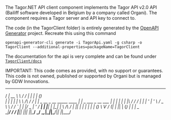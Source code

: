 The Tagor.NET API client component implements the Tagor API v2.0 API (Bailiff software developed in Belgium by a company called Organi). The component requires a Tagor server and API key to connect to. 

The code (in the TagorClient folder) is entirely generated by the [OpenAPI Generator](https://openapi-generator.tech) project.
Recreate this using this command
```
openapi-generator-cli generate -i TagorApi.yaml -g csharp -o TagorClient --additional-properties=packageName=TagorClient
```

The documentation for the api is very complete and can be found under [`TagorClient/docs`](https://github.com/GDW-Innovations/Tagor.NET/blob/main/TagorClient/README.md)

IMPORTANT: This code comes as provided, with no support or guarantees. This code is not owned, published or supported by Organi but is managed by GDW Innovations.

   _____ _______          __  _____                             _   _                 
  / ____|  __ \ \        / / |_   _|                           | | (_)                
 | |  __| |  | \ \  /\  / /    | |  _ __  _ __   _____   ____ _| |_ _  ___  _ __  ___ 
 | | |_ | |  | |\ \/  \/ /     | | | '_ \| '_ \ / _ \ \ / / _` | __| |/ _ \| '_ \/ __|
 | |__| | |__| | \  /\  /     _| |_| | | | | | | (_) \ V / (_| | |_| | (_) | | | \__ \
  \_____|_____/   \/  \/     |_____|_| |_|_| |_|\___/ \_/ \__,_|\__|_|\___/|_| |_|___/
                                                                                      
                                                                                      
